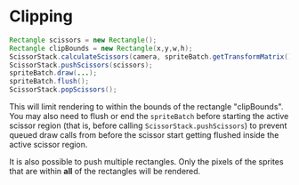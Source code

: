 # Clipping #

```java
Rectangle scissors = new Rectangle();
Rectangle clipBounds = new Rectangle(x,y,w,h);
ScissorStack.calculateScissors(camera, spriteBatch.getTransformMatrix(), clipBounds, scissors);
ScissorStack.pushScissors(scissors);
spriteBatch.draw(...);
spriteBatch.flush();
ScissorStack.popScissors();
```

This will limit rendering to within the bounds of the rectangle "clipBounds". You may also need to flush or end the `spriteBatch` before starting the active scissor region (that is, before calling `ScissorStack.pushScissors`) to prevent queued draw calls from before the scissor start getting flushed inside the active scissor region.

It is also possible to push multiple rectangles. Only the pixels of the sprites that are within <b>all</b> of the rectangles will be rendered.